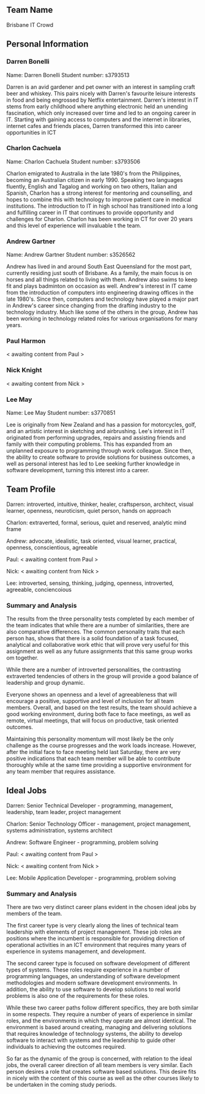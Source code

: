 ## Team Name

Brisbane IT Crowd

## Personal Information

### Darren Bonelli

Name: Darren Bonelli
Student number: s3793513

Darren is an avid gardener and pet owner with an interest in sampling craft beer and whiskey. This pairs nicely with Darren's favourite leisure interests in food and being engrossed by Netflix entertainment. Darren's interest in IT stems from early childhood where anything electronic held an unending fascination, which only increased over time and led to an ongoing career in IT. Starting with gaining access to computers and the internet in libraries, internet cafes and friends places, Darren transformed this into career opportunities in ICT

### Charlon Cachuela

Name: Charlon Cachuela
Student number: s3793506

Charlon emigrated to Australia in the late 1980's from the Philippines, becoming an Australian citizen in early 1990. Speaking two languages fluently, English and Tagalog and working on two others, Italian and Spanish, Charlon has a strong interest for mentoring and counselling, and hopes to combine this with technology to improve patient care in medical institutions.
The introduction to IT in high school has transitioned into a long and fulfilling career in IT that continues to provide opportunity and challenges for Charlon. Charlon has been working in CT for over 20 years and this level of experience will invaluable t the team.

### Andrew Gartner

Name: Andrew Gartner
Student number: s3526562

Andrew has lived in and around South East Queensland for the most part, currently residing just south of Brisbane. As a family, the main focus is on horses and all things related to living with them. Andrew also swims to keep fit and plays badminton on occasion as well.
Andrew's interest in IT came from the introduction of computers into engineering drawing offices in the late 1980's. Since then, computers and technology have played a major part in Andrew's career since changing from the drafting industry to the technology industry. Much like some of the others in the group, Andrew has been working in technology related roles for various organisations for many years.

### Paul Harmon

< awaiting content from Paul >

### Nick Knight

< awaiting content from Nick >

### Lee May

Name: Lee May
Student number: s3770851

Lee is originally from New Zealand and has a passion for motorcycles, golf, and  an artistic interest in sketching and airbrushing.
Lee's interest in IT originated from performing upgrades, repairs and assisting friends and family with their computing problems. This has expanded from an unplanned exposure to programming through  work colleague. Since then, the ability to create software to provide solutions for business outcomes, a well as personal interest has led to Lee seeking further knowledge in software development, turning this interest into a career.

## Team Profile

Darren: introverted, intuitive, thinker, healer, craftsperson, architect, visual learner, openness, neuroticism, quiet person, hands on approach

Charlon: extraverted, formal, serious, quiet and reserved, analytic mind frame

Andrew: advocate, idealistic, task oriented, visual learner, practical, openness, conscientious, agreeable

Paul: < awaiting content from Paul >

Nick: < awaiting content from Nick >

Lee: introverted, sensing, thinking, judging, openness, introverted, agreeable, conciencoious

### Summary and Analysis

The results from the three personality tests completed by each member of the team indicates that while there are a number of similarities, there are also comparative differences. The common personality traits that each person has, shows that there is a solid foundation of a task focused, analytical and collaborative work ethic that will prove very useful for this assignment as well as any future assignments that this same group works om together.

While there are a number of introverted personalities, the contrasting extraverted tendencies of others in the group will provide a good balance of leadership and group dynamic.

Everyone shows an openness and a level of agreeableness that will encourage a positive, supportive and level of inclusion for all team members. Overall, and based on the test results, the team should achieve a good working environment, during both face to face meetings, as well as remote, virtual meetings, that will focus on productive, task oriented outcomes.

Maintaining this personality momentum will most likely be the only challenge as the course progresses and the work loads increase. However, after the initial face to face meeting held last Saturday, there are very positive indications that each team member will be able to contribute thoroughly while at the same time providing a supportive environment for any team member that requires assistance.

## Ideal Jobs

Darren: Senior Technical Developer - programming, management, leadership, team leader, project management

Charlon: Senior Technology Officer - management, project management, systems administration, systems architect

Andrew: Software Engineer - programming, problem solving

Paul: < awaiting content from Paul >

Nick: < awaiting content from Nick >

Lee: Mobile Application Developer - programming, problem solving

### Summary and Analysis

There are two very distinct career plans evident in the chosen ideal jobs by members of the team.

The first career type is very clearly along the lines of technical team leadership with elements of project management. These job roles are positions where the incumbent is responsible for providing direction of operational activities in an ICT environment that requires many years of experience in systems management, and development.

The second career type is focused on software development of different types of systems. These roles require experience in a number of programming languages, an understanding of software development methodologies and modern software development environments. In addition, the ability to use software to develop solutions to real world problems is also one of the requirements for these roles.

While these two career paths follow different specifics, they are both similar in some respects. They require a number of years of experience in similar roles, and the environments in which they operate are almost identical. The environment is based around creating, managing and delivering solutions that requires knowledge of technology systems, the ability to develop software to interact with systems and the leadership to guide other individuals to achieving the outcomes required.

So far as the dynamic of the group is concerned, with relation to the ideal jobs, the overall career direction of all team members is very similar. Each person desires a role that creates software based solutions. This desire fits in nicely with the content of this course as well as the other courses likely to be undertaken in the coming study periods.